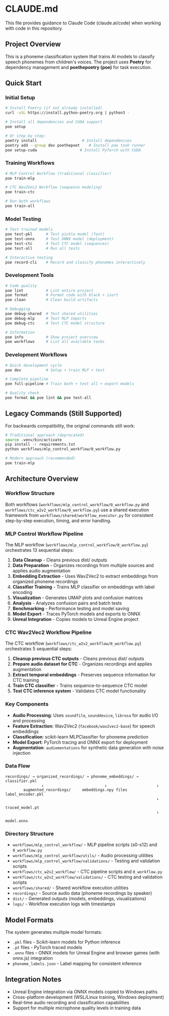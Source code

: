 # CLAUDE.md

This file provides guidance to Claude Code (claude.ai/code) when working with code in this repository.

## Project Overview

This is a phoneme classification system that trains AI models to classify speech phonemes from children's voices. The project uses **Poetry** for dependency management and **poethepoetry (poe)** for task execution.

## Quick Start

### Initial Setup

```bash
# Install Poetry (if not already installed)
curl -sSL https://install.python-poetry.org | python3 -

# Install all dependencies and CUDA support
poe setup

# Or step by step:
poetry install                    # Install dependencies
poetry add --group dev poethepoet    # Install poe task runner
poe setup-cuda                   # Install PyTorch with CUDA
```

### Training Workflows

```bash
# MLP Control Workflow (traditional classifier)
poe train-mlp

# CTC Wav2Vec2 Workflow (sequence modeling)
poe train-ctc

# Run both workflows
poe train-all
```

### Model Testing

```bash
# Test trained models
poe test-pkl      # Test pickle model (fast)
poe test-onnx     # Test ONNX model (deployment)
poe test-ctc      # Test CTC model (sequences)
poe test-all      # Run all tests

# Interactive testing
poe record-cli    # Record and classify phonemes interactively
```

### Development Tools

```bash
# Code quality
poe lint          # Lint entire project
poe format        # Format code with black + isort
poe clean         # Clean build artifacts

# Debugging
poe debug-shared  # Test shared utilities
poe debug-mlp     # Test MLP imports
poe debug-ctc     # Test CTC model structure

# Information
poe info          # Show project overview
poe workflows     # List all available tasks
```

### Development Workflows

```bash
# Quick development cycle
poe dev           # Setup + train MLP + test

# Complete pipeline
poe full-pipeline # Train both + test all + export models

# Quality check
poe format && poe lint && poe test-all
```

## Legacy Commands (Still Supported)

For backwards compatibility, the original commands still work:

```bash
# Traditional approach (deprecated)
source .venv/bin/activate
pip install -r requirements.txt
python workflows/mlp_control_workflow/0_workflow.py

# Modern approach (recommended)
poe train-mlp
```

## Architecture Overview

### Workflow Structure

Both workflows (`workflows/mlp_control_workflow/0_workflow.py` and `workflows/ctc_w2v2_workflow/0_workflow.py`) use a shared execution framework from `workflows/shared/workflow_executor.py` for consistent step-by-step execution, timing, and error handling.

### MLP Control Workflow Pipeline

The MLP workflow (`workflows/mlp_control_workflow/0_workflow.py`) orchestrates 13 sequential steps:

1. **Data Cleanup** - Cleans previous dist/ outputs
2. **Data Preparation** - Organizes recordings from multiple sources and applies audio augmentation
3. **Embedding Extraction** - Uses Wav2Vec2 to extract embeddings from organized phoneme recordings
4. **Classifier Training** - Trains MLP classifier on embeddings with label encoding
5. **Visualization** - Generates UMAP plots and confusion matrices
6. **Analysis** - Analyzes confusion pairs and batch tests
7. **Benchmarking** - Performance testing and model saving
8. **Model Export** - Traces PyTorch models and exports to ONNX
9. **Unreal Integration** - Copies models to Unreal Engine project

### CTC Wav2Vec2 Workflow Pipeline

The CTC workflow (`workflows/ctc_w2v2_workflow/0_workflow.py`) orchestrates 5 sequential steps:

1. **Cleanup previous CTC outputs** - Cleans previous dist/ outputs
2. **Prepare audio dataset for CTC** - Organizes recordings and applies augmentation
3. **Extract temporal embeddings** - Preserves sequence information for CTC training
4. **Train CTC classifier** - Trains sequence-to-sequence CTC model
5. **Test CTC inference system** - Validates CTC model functionality

### Key Components

- **Audio Processing**: Uses `soundfile`, `sounddevice`, `librosa` for audio I/O and processing
- **Feature Extraction**: Wav2Vec2 (`facebook/wav2vec2-base`) for speech embeddings  
- **Classification**: scikit-learn MLPClassifier for phoneme prediction
- **Model Export**: PyTorch tracing and ONNX export for deployment
- **Augmentation**: `audiomentations` for synthetic data generation with noise injection

### Data Flow

```text
recordings/ → organized_recordings/ → phoneme_embeddings/ → classifier.pkl
                ↓                           ↓                      ↓
        augmented_recordings/     embeddings.npy files     label_encoder.pkl
                                                                   ↓
                                                            traced_model.pt
                                                                   ↓
                                                              model.onnx
```

### Directory Structure

- `workflows/mlp_control_workflow/` - MLP pipeline scripts (s0-s12) and `0_workflow.py`
- `workflows/mlp_control_workflow/utils/` - Audio processing utilities
- `workflows/mlp_control_workflow/validations/` - Testing and validation scripts
- `workflows/ctc_w2v2_workflow/` - CTC pipeline scripts and `0_workflow.py`
- `workflows/ctc_w2v2_workflow/validations/` - CTC testing and validation scripts
- `workflows/shared/` - Shared workflow execution utilities
- `recordings/` - Source audio data (phoneme recordings by speaker)
- `dist/` - Generated outputs (models, embeddings, visualizations)
- `logs/` - Workflow execution logs with timestamps

## Model Formats

The system generates multiple model formats:

- `.pkl` files - Scikit-learn models for Python inference
- `.pt` files - PyTorch traced models
- `.onnx` files - ONNX models for Unreal Engine and browser games (with onnx.js) integration
- `phoneme_labels.json` - Label mapping for consistent inference

## Integration Notes

- Unreal Engine integration via ONNX models copied to Windows paths
- Cross-platform development (WSL/Linux training, Windows deployment)
- Real-time audio recording and classification capabilities
- Support for multiple microphone quality levels in training data
